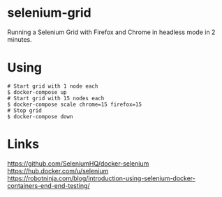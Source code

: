 # selenium-grid

Running a Selenium Grid with Firefox and Chrome in headless mode in 2
minutes.  

 
# Using

```
# Start grid with 1 node each
$ docker-compose up
# Start grid with 15 nodes each
$ docker-compose scale chrome=15 firefox=15
# Stop grid
$ docker-compose down
```

# Links
https://github.com/SeleniumHQ/docker-selenium  
https://hub.docker.com/u/selenium  
https://robotninja.com/blog/introduction-using-selenium-docker-containers-end-end-testing/
